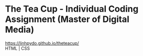 # The Tea Cup - Individual Coding Assignment (Master of Digital Media)
https://linhpydo.github.io/theteacup/ <br>
HTML | CSS
